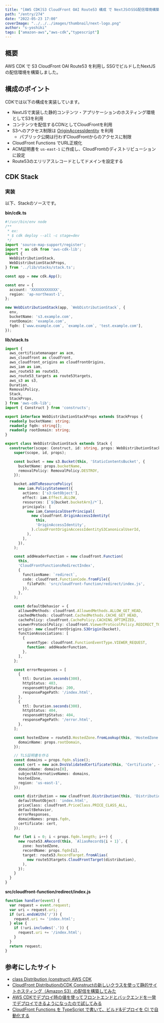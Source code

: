```yaml
---
title: "[AWS CDK]S3 CloudFront OAI Route53 構成 で NextJSのSSG配信環境構築"
path: "/entry/274"
date: "2022-05-23 17:00"
coverImage: "../../../images/thumbnail/next-logo.png"
author: "s-yoshiki"
tags: ["amazon-aws","aws-cdk","typescript"]
---
```


## 概要

AWS CDK で S3 CloudFront OAI Route53 を利用し SSGでビルドしたNextJSの配信環境を構築しました。

## 構成のポイント

CDKでは以下の構成を実装しています。

- NextJSで実装した静的コンテンツ・アプリケーションのホスティング環境としてS3を利用
- コンテンツを配信するCDNとしてCloudFrontを利用
- S3へのアクセス制限は [OriginAccessIdentity](https://docs.aws.amazon.com/ja_jp/AmazonCloudFront/latest/DeveloperGuide/private-content-restricting-access-to-s3.html) を利用
  - パブリック公開は行わずCloudFrontからのアクセスに制限
- CloudFront Functions でURL正規化
- ACM証明書を `us-east-1` に作成し、CloudFrontのディストリビューションに設定
- Route53のエリリアスレコードとしてドメインを設定する

## CDK Stack

### 実装

以下、Stackのソースです。

**bin/cdk.ts**

```ts
#!/usr/bin/env node
/**
 * ex:
 * $ cdk deploy --all -c stage=dev
 */
import 'source-map-support/register';
import * as cdk from 'aws-cdk-lib';
import {
  WebDistributionStack,
  WebDistributionStackProps,
} from '../lib/stacks/stack.ts';

const app = new cdk.App();

const env = {
  account: 'XXXXXXXXXXXX',
  region: 'ap-northeast-1',
};

new WebDistributionStack(app, `WebDistributionStack`, {
  env,
  bucketName: 's3.example.com',
  rootDomain: 'example.com',
  fqdn: [`www.example.com`, `example.com`, 'test.example.com'],
});
```

**lib/stack.ts**

```ts
import {
  aws_certificatemanager as acm,
  aws_cloudfront as cloudfront,
  aws_cloudfront_origins as cloudfrontOrigins,
  aws_iam as iam,
  aws_route53 as route53,
  aws_route53_targets as route53targets,
  aws_s3 as s3,
  Duration,
  RemovalPolicy,
  Stack,
  StackProps,
} from 'aws-cdk-lib';
import { Construct } from 'constructs';

export interface WebDistributionStackProps extends StackProps {
  readonly bucketName: string;
  readonly fqdn: string[];
  readonly rootDomain: string;
}

export class WebDistributionStack extends Stack {
  constructor(scope: Construct, id: string, props: WebDistributionStackProps) {
    super(scope, id, props);

    const bucket = new s3.Bucket(this, 'StaticContentsBucket', {
      bucketName: props.bucketName,
      removalPolicy: RemovalPolicy.DESTROY,
    });

    bucket.addToResourcePolicy(
      new iam.PolicyStatement({
        actions: ['s3:GetObject'],
        effect: iam.Effect.ALLOW,
        resources: [`${bucket.bucketArn}/*`],
        principals: [
          new iam.CanonicalUserPrincipal(
            new cloudfront.OriginAccessIdentity(
              this,
              'OriginAccessIdentity',
            ).cloudFrontOriginAccessIdentityS3CanonicalUserId,
          ),
        ],
      }),
    );

    const addHeaderFunction = new cloudfront.Function(
      this,
      'CloudFrontFunctionsRedirectIndex',
      {
        functionName: `redirect`,
        code: cloudfront.FunctionCode.fromFile({
          filePath: 'src/cloudfront-function/redirect/index.js',
        }),
      },
    );

    const defaultBehavior = {
      allowedMethods: cloudfront.AllowedMethods.ALLOW_GET_HEAD,
      cachedMethods: cloudfront.CachedMethods.CACHE_GET_HEAD,
      cachePolicy: cloudfront.CachePolicy.CACHING_OPTIMIZED,
      viewerProtocolPolicy: cloudfront.ViewerProtocolPolicy.REDIRECT_TO_HTTPS,
      origin: new cloudfrontOrigins.S3Origin(bucket),
      functionAssociations: [
        {
          eventType: cloudfront.FunctionEventType.VIEWER_REQUEST,
          function: addHeaderFunction,
        },
      ],
    };

    const errorResponses = [
      {
        ttl: Duration.seconds(300),
        httpStatus: 403,
        responseHttpStatus: 200,
        responsePagePath: '/index.html',
      },
      {
        ttl: Duration.seconds(300),
        httpStatus: 404,
        responseHttpStatus: 404,
        responsePagePath: '/error.html',
      },
    ];

    const hostedZone = route53.HostedZone.fromLookup(this, 'HostedZone', {
      domainName: props.rootDomain,
    });

    // TLS証明書を作る
    const domains = props.fqdn.slice();
    const cert = new acm.DnsValidatedCertificate(this, 'Certificate', {
      domainName: domains[0],
      subjectAlternativeNames: domains,
      hostedZone,
      region: 'us-east-1',
    });

    const distribution = new cloudfront.Distribution(this, 'Distribution', {
      defaultRootObject: 'index.html',
      priceClass: cloudfront.PriceClass.PRICE_CLASS_ALL,
      defaultBehavior,
      errorResponses,
      domainNames: props.fqdn,
      certificate: cert,
    });

    for (let i = 0; i < props.fqdn.length; i++) {
      new route53.ARecord(this, `AliasRecord${i + 1}`, {
        zone: hostedZone,
        recordName: props.fqdn[i],
        target: route53.RecordTarget.fromAlias(
          new route53targets.CloudFrontTarget(distribution),
        ),
      });
    }
  }
}
```

**src/cloudfront-function/redirect/index.js**

```js
function handler(event) {
  var request = event.request;
  var uri = request.uri;
  if (uri.endsWith('/')) {
    request.uri += 'index.html';
  } else {
    if (!uri.includes('.')) {
      request.uri += '/index.html';
    }
  }
  return request;
}
```

## 参考にしたサイト

- [class Distribution (construct) AWS CDK](https://docs.aws.amazon.com/cdk/api/v2/docs/aws-cdk-lib.aws_cloudfront.Distribution.html)
- [CloudFront DistributionのCDK Constructの新しいクラスを使って静的サイトホスティング（Amazon S3）の配信を構築してみた](https://dev.classmethod.jp/articles/build-a-static-site-hosting-delivery-with-amaozn-s3-using-cloudfront-distributions-new-cdk-constrain/)
- [AWS CDKでデプロイ時の値を使ってフロントエンドとバックエンドを一発でデプロイできるようになったので試してみる](https://zenn.dev/winteryukky/articles/5e5353ae72ab5c)
- [CloudFront Functions を TypeScript で書いて、ビルド&デプロイを CI で自動化する](https://qiita.com/kurosame/items/675e713dac8f3c55f321)
